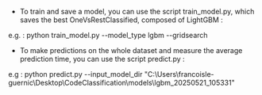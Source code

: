 - To train and save a model, you can use the script train_model.py, which saves the best OneVsRestClassified, composed of LightGBM : 

e.g. : python train_model.py  --model_type lgbm  --gridsearch

- To make predictions on the whole dataset and measure the average prediction time, you can use the script predict.py :

 e.g : python predict.py --input_model_dir "C:\Users\francoisle-guernic\Desktop\CodeClassification\models\lgbm_20250521_105331"